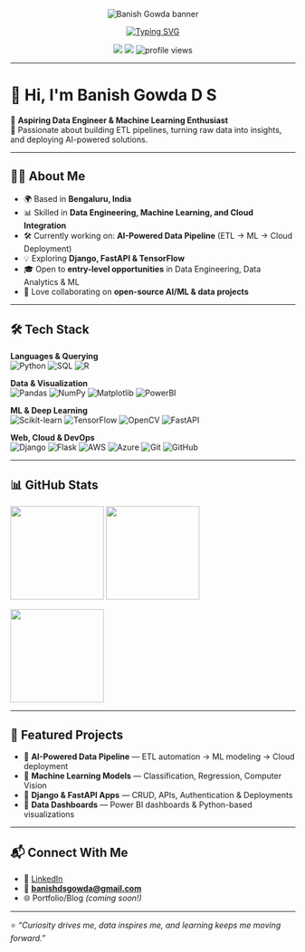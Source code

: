<!-- Top Banner -->
<p align="center">
  <img src="https://capsule-render.vercel.app/api?type=rect&color=0:0ea5e9,100:8b5cf6&height=140&section=header&text=Banish%20Gowda%20D%20S&fontSize=48&fontColor=ffffff&fontAlignY=35" alt="Banish Gowda banner"/>
</p>

<!-- Typing SVG -->
<p align="center">
  <a href="https://github.com/banishgowdads">
    <img src="https://readme-typing-svg.demolab.com?font=Fira+Code&weight=600&size=24&pause=1000&center=true&vCenter=true&width=820&lines=Aspiring+Data+Engineer+%26+ML+Enthusiast;Turning+data+into+insights+%26+deploying+AI+solutions;Python+%7C+SQL+%7C+TensorFlow+%7C+Django+%7C+AWS" alt="Typing SVG" />
  </a>
</p>

<!-- Social & Views -->
<p align="center">
  <a href="https://linkedin.com/in/banish006"><img src="https://img.shields.io/badge/LinkedIn-0A66C2?style=for-the-badge&logo=linkedin&logoColor=white" /></a>
  <a href="mailto:banishdsgowda@gmail.com"><img src="https://img.shields.io/badge/Gmail-D14836?style=for-the-badge&logo=gmail&logoColor=white" /></a>
  <img src="https://komarev.com/ghpvc/?username=banishgowdads&style=for-the-badge&color=0ea5e9" alt="profile views"/>
</p>

---

# 👋 Hi, I'm Banish Gowda D S

🚀 **Aspiring Data Engineer & Machine Learning Enthusiast**  
🎯 Passionate about building ETL pipelines, turning raw data into insights, and deploying AI-powered solutions.  

---

## 🧑‍💻 About Me  
- 🌍 Based in **Bengaluru, India**  
- 📊 Skilled in **Data Engineering, Machine Learning, and Cloud Integration**  
- 🛠️ Currently working on: **AI-Powered Data Pipeline** (ETL → ML → Cloud Deployment)  
- 💡 Exploring **Django, FastAPI & TensorFlow**  
- 🎓 Open to **entry-level opportunities** in Data Engineering, Data Analytics & ML  
- 🤝 Love collaborating on **open-source AI/ML & data projects**  

---

## 🛠️ Tech Stack  

**Languages & Querying**  
![Python](https://img.shields.io/badge/Python-3776AB?style=for-the-badge&logo=python&logoColor=white)
![SQL](https://img.shields.io/badge/SQL-003B57?style=for-the-badge&logo=sqlite&logoColor=white)
![R](https://img.shields.io/badge/R-276DC3?style=for-the-badge&logo=r&logoColor=white)

**Data & Visualization**  
![Pandas](https://img.shields.io/badge/Pandas-150458?style=for-the-badge&logo=pandas&logoColor=white)
![NumPy](https://img.shields.io/badge/Numpy-013243?style=for-the-badge&logo=numpy&logoColor=white)
![Matplotlib](https://img.shields.io/badge/Matplotlib-11557c?style=for-the-badge&logo=plotly&logoColor=white)
![PowerBI](https://img.shields.io/badge/PowerBI-F2C811?style=for-the-badge&logo=powerbi&logoColor=black)

**ML & Deep Learning**  
![Scikit-learn](https://img.shields.io/badge/Scikit--learn-F7931E?style=for-the-badge&logo=scikitlearn&logoColor=white)
![TensorFlow](https://img.shields.io/badge/TensorFlow-FF6F00?style=for-the-badge&logo=tensorflow&logoColor=white)
![OpenCV](https://img.shields.io/badge/OpenCV-5C3EE8?style=for-the-badge&logo=opencv&logoColor=white)
![FastAPI](https://img.shields.io/badge/FastAPI-009688?style=for-the-badge&logo=fastapi&logoColor=white)

**Web, Cloud & DevOps**  
![Django](https://img.shields.io/badge/Django-092E20?style=for-the-badge&logo=django&logoColor=white)
![Flask](https://img.shields.io/badge/Flask-000000?style=for-the-badge&logo=flask&logoColor=white)
![AWS](https://img.shields.io/badge/AWS-FF9900?style=for-the-badge&logo=amazonaws&logoColor=white)
![Azure](https://img.shields.io/badge/Azure-0078D4?style=for-the-badge&logo=microsoftazure&logoColor=white)
![Git](https://img.shields.io/badge/Git-F05032?style=for-the-badge&logo=git&logoColor=white)
![GitHub](https://img.shields.io/badge/GitHub-181717?style=for-the-badge&logo=github&logoColor=white)

---

## 📊 GitHub Stats  

<p align="left">
  <img src="https://github-readme-stats.vercel.app/api?username=banishgowdads&show_icons=true&theme=radical" height="165" />
  <img src="https://github-readme-stats.vercel.app/api/top-langs/?username=banishgowdads&layout=compact&theme=radical" height="165" />
</p>

<p align="left">
  <img src="https://github-readme-streak-stats.herokuapp.com/?user=banishgowdads&theme=radical" height="165" />
</p>

---

## 🌟 Featured Projects  

- 🔹 **AI-Powered Data Pipeline** — ETL automation → ML modeling → Cloud deployment  
- 🔹 **Machine Learning Models** — Classification, Regression, Computer Vision  
- 🔹 **Django & FastAPI Apps** — CRUD, APIs, Authentication & Deployments  
- 🔹 **Data Dashboards** — Power BI dashboards & Python-based visualizations  

---

## 📬 Connect With Me  

- 💼 [LinkedIn](https://linkedin.com/in/banish006)  
- 📧 **banishdsgowda@gmail.com**  
- 🌐 Portfolio/Blog *(coming soon!)*  

---

⭐️ *“Curiosity drives me, data inspires me, and learning keeps me moving forward.”*  
